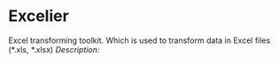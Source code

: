 # Excelier
Excel transforming toolkit. Which is used to transform data in Excel files (*.xls, *.xlsx)
*Description:*

